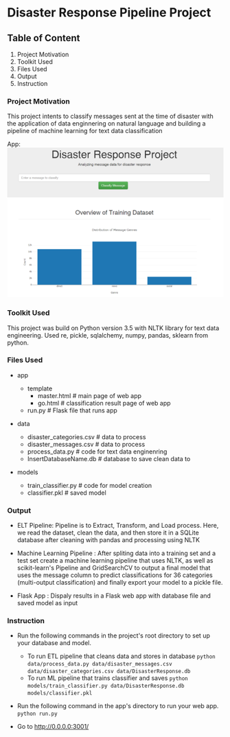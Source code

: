 # Disaster Response Pipeline Project

## Table of Content
1. Project Motivation
2. Toolkit Used
3. Files Used
4. Output
5. Instruction

### Project Motivation

  This project intents to classify messages sent at the time of disaster with the application of data enginnering on natural language and building a pipeline of machine learning for text data classification
  
  App: 
![alt text](https://github.com/Akhil-Anurag/Disaster-Response-/blob/master/Capture.PNG "Flask App")

### Toolkit Used

  This project was build on Python version 3.5 with NLTK library for text data engineering. Used re, pickle, sqlalchemy, numpy, pandas, sklearn from python.
  
### Files Used

- app
  - template
     - master.html  # main page of web app
     - go.html  # classification result page of web app
  - run.py  # Flask file that runs app

- data
  - disaster_categories.csv  # data to process 
  - disaster_messages.csv  # data to process
  - process_data.py # code for text data enginenring
  - InsertDatabaseName.db   # database to save clean data to

- models
  - train_classifier.py # code for model creation
  - classifier.pkl  # saved model 

### Output

  - ELT Pipeline: Pipeline is to Extract, Transform, and Load process. Here, we read the dataset, clean the data, and then store it in a SQLite database after cleaning with pandas and processing using NLTK
  
  - Machine Learning Pipeline : After spliting data into a training set and a test set create a machine learning pipeline that uses NLTK, as well as scikit-learn's Pipeline and GridSearchCV to output a final model that uses the message column to predict classifications for 36 categories (multi-output classification) and finally export your model to a pickle file.
  
  - Flask App : Dispaly results in a Flask web app with database file and saved model as input

### Instruction
  - Run the following commands in the project's root directory to set up your database and model.

    - To run ETL pipeline that cleans data and stores in database
        `python data/process_data.py data/disaster_messages.csv data/disaster_categories.csv data/DisasterResponse.db`
    - To run ML pipeline that trains classifier and saves
        `python models/train_classifier.py data/DisasterResponse.db models/classifier.pkl`

  - Run the following command in the app's directory to run your web app.
    `python run.py`

  - Go to http://0.0.0.0:3001/
  
